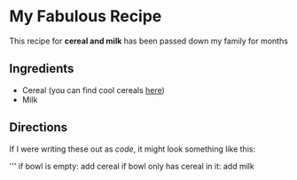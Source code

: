 
# My Fabulous Recipe

This recipe for **cereal and milk** has been passed down my family for months

## Ingredients

  * Cereal (you can find cool cereals [here](www.example.com/coolcereals))
 * Milk

## Directions

If I were writing these out as <em>code</em>, it might look something like this:


'''
if bowl is empty:
    add cereal
if bowl only has cereal in it:
    add milk